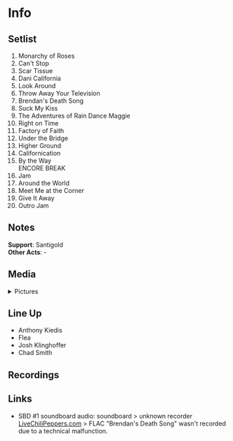 # Info

## Setlist

1. Monarchy of Roses
2. Can't Stop
3. Scar Tissue
4. Dani California
5. Look Around
6. Throw Away Your Television
7. Brendan's Death Song
8. Suck My Kiss
9. The Adventures of Rain Dance Maggie
10. Right on Time
11. Factory of Faith
12. Under the Bridge
13. Higher Ground
14. Californication
15. By the Way
<br> ENCORE BREAK
16. Jam
17. Around the World
18. Meet Me at the Corner
19. Give It Away
20. Outro Jam

## Notes

**Support**: Santigold
<br>
**Other Acts**: -

## Media 

<details>
  <summary>Pictures</summary>
  <img alt="Setlist" title="Setlist" src="20120329.jpg" height="200" />
</details>

## Line Up

* Anthony Kiedis
* Flea
* Josh Klinghoffer
* Chad Smith

## Recordings

## Links

* SBD #1 soundboard audio: soundboard > unknown recorder [LiveChiliPeppers.com](http://www.livechilipeppers.com) > FLAC "Brendan's Death Song" wasn't recorded due to a technical malfunction.